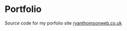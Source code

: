 # Portfolio
Source code for my porfolio site [ryanthomsonweb.co.uk](https://www.ryanthomsonweb.co.uk)